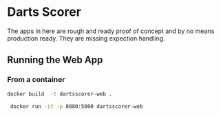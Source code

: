 # Darts Scorer

The apps in here are rough and ready proof of concept and by no means production ready. They are missing expection handling.


## Running the Web App

### From a container

```sh
docker build  -t dartsscorer-web .
```

```sh
 docker run -it -p 8080:5000 dartsscorer-web
```
